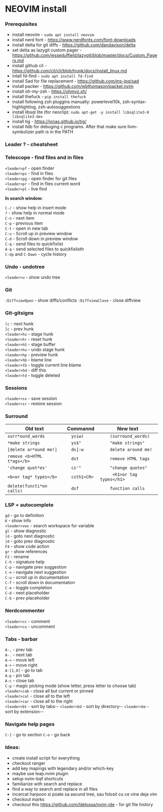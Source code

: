 # NEOVIM install

 ### Prerequisites
- install neovim - `sudo apt install neovim`
- install nerd font - https://www.nerdfonts.com/font-downloads
- install delta for git diffs - https://github.com/dandavison/delta
- set delta as lazygit custom pager - https://github.com/jesseduffield/lazygit/blob/master/docs/Custom_Pagers.md
- install github cli - https://github.com/cli/cli/blob/trunk/docs/install_linux.md
- intall fd-find - `sudo apt install fd-find`
- install Sad for file replacement - https://github.com/ms-jpq/sad
- install packer - https://github.com/wbthomason/packer.nvim
- install oh-my-zsh - https://ohmyz.sh/
- install thefuck - `pip install thefuck`
- install following zsh pluggins manually: powerlevel10k, zsh-syntax-highlighting, zsh-autosuggestions
- install libsql lite (for neoclip): `sudo apt-get -y install libsqlite3-0 libsqlite3-dev`
- install tig - https://jonas.github.io/tig/
- install lldb for debuging c programs. After that make sure llvm-symbolizer path is in the PATH

### Leader ? - cheatsheet

### Telescope - find files and in files
`<leader>pf` - open finder  
`<leader>ps` - find in files  
`<leader>pg` - open finder for git files  
`<leader>pr` - find in files current word  
`<leader>pl` - live find  

**In search window:**

`C-/` - show help in insert mode    
`?` - show help in normal mode    
`C-n` - next item    
`C-p` - previous item    
`C-t` - open in new tab    
`C-u` - Scroll up in preview window    
`C-d` - Scroll down in preview window    
`C-q` - send files to quickfixlist    
`A-q` - send selected files to quickfixlisth    
`C-Up` and `C-Down` - cycle history    

### Undo - undotree
`<leader>u` - show undo tree

### Git
`:DiffviewOpen` - show diffs/conflicts
`:DiffviewClose` - close diffview

### Git-gitsigns
`[c` - next hunk  
`]c` - prev hunk  
`<leader>hs` - stage hunk  
`<leader>hr` - reset hunk  
`<leader>hS` - stage buffer  
`<leader>hu` - undo stage hunk  
`<leader>hp` - preview hunk  
`<leader>hb` - blame line  
`<leader>tb` - toggle current line blame  
`<leader>hd` - diff this  
`<leader>td` - toggle deleted  

### Sessions
`<leader>ss` - save session  
`<leader>sr` - restore session  

### Surround
|Old text                   |      Commannd  |     New text               |
|---------------------------|----------------|----------------------------|
|`surr*ound_words          `|`   ysiw)      `|`     (surround_words)     `|  
|`*make strings            `|`   ys$"       `|`     "make strings"       `|
|`[delete ar*ound me!]     `|`   ds]:w      `|`     delete around me!    `| 
|`remove <b>HTML t*ags</b> `|`   dst        `|`     remove HTML tags     `| 
|`'change quot*es'         `|`   cs'"       `|`     "change quotes"      `| 
|`<b>or tag* types</b>     `|`   csth1<CR>  `|`     <h1>or tag types</h1>`|  
|`delete(functi*on calls)  `|`   dsf        `|`     function calls       `| 

### LSP + autocomplete
`gd` - go to definition  
`K` - show info  
`<leader>vws` - search workspace for variable  
`gl` - show diagnostic  
`[d` - goto next diagnostic  
`]d` - goto prev diagnostic  
`F4` - show code action  
`gr` - show references  
`F2` - rename  
`C-h` - signature help  
`C-p` - navigate prev suggestion  
`C-n` - navigate next suggestion  
`C-u` - scroll up in documentation  
`C-f` - scroll down in documentation  
`C-e` - toggle completion  
`C-d` - next placeholder  
`C-b` - prev placeholder  

### Nerdcommenter
`<leader>cc` - comment  
`<leader>cu` - uncomment

### Tabs - barbar
`A-,` - prev tab  
`A-.` - next tab  
`A-<` - move left  
`A->` - move right  
`A-[1,0]` - go to tab  
`A-p` - pin tab  
`A-c` - close tab  
`C-p` - magic picking mode (show letter, press letter to choose tab)  
`<leader>cab` - close all but current or pinned  
`<leader>cal` - close all to the left  
`<leader>car` - close all to the right  
`<leader>bt` - sort by tabs--
`<leader>bd` - sort by directory--
`<leader>be` - sort by extension--

### Navigate help pages
`C-]` - go to section
`C-o` - go back

### Ideas:
- create install script for everything
- checkout ranger
- add key mapings with legendary and/or which-key
- maybe use leap.nvim plugin
- setup nvim-bqf shortcuts
- familiarize with search and replace
- find a way to search and replace in all files
- incercat harpoon si poate sa ascund tree, sau folosit cu ce vine deja vim
- checkout marks
- checkout this https://github.com/ldelossa/nvim-ide - for git file history
